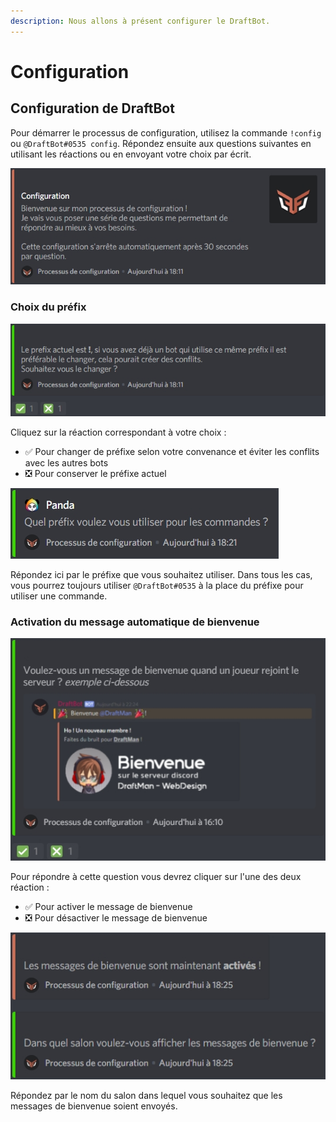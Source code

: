 ```yaml
---
description: Nous allons à présent configurer le DraftBot.
---
```


# Configuration

## Configuration de DraftBot

Pour démarrer le processus de configuration, utilisez la commande `!config` ou `@DraftBot#0535 config`. Répondez ensuite aux questions suivantes en utilisant les réactions ou en envoyant votre choix par écrit.

![](.gitbook/assets/config1.jpg)

### Choix du préfix

![](.gitbook/assets/configprefix.jpg)

Cliquez sur la réaction correspondant à votre choix :

* ✅ Pour changer de préfixe selon votre convenance et éviter les conflits avec les autres bots
* ❎ Pour conserver le préfixe actuel

![](.gitbook/assets/configchoixprefix.jpg)

Répondez ici par le préfixe que vous souhaitez utiliser. Dans tous les cas, vous pourrez toujours utiliser `@DraftBot#0535` à la place du préfixe pour utiliser une commande.

### Activation du message automatique de bienvenue

![](.gitbook/assets/config2.jpg)

Pour répondre à cette question vous devrez cliquer sur l'une des deux réaction : 

* ✅ Pour activer le message de bienvenue 
* ❎ Pour désactiver le message de bienvenue

![](.gitbook/assets/configsalonbvn.jpg)

Répondez par le nom du salon dans lequel vous souhaitez que les messages de bienvenue soient envoyés.

